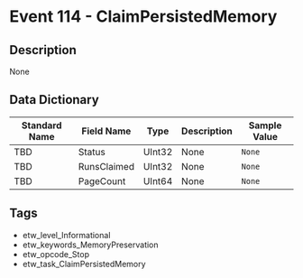 # Event 114 - ClaimPersistedMemory

## Description
None

## Data Dictionary
|Standard Name|Field Name|Type|Description|Sample Value|
|---|---|---|---|---|
|TBD|Status|UInt32|None|`None`|
|TBD|RunsClaimed|UInt32|None|`None`|
|TBD|PageCount|UInt64|None|`None`|

## Tags
* etw_level_Informational
* etw_keywords_MemoryPreservation
* etw_opcode_Stop
* etw_task_ClaimPersistedMemory